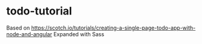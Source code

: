 # todo-tutorial

Based on https://scotch.io/tutorials/creating-a-single-page-todo-app-with-node-and-angular
Expanded with Sass
